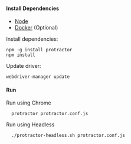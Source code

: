 #### Install Dependencies
* [Node](https://nodejs.org/en/download/)
* [Docker](https://www.docker.com/) (Optional)


Install dependencies:
```
npm -g install protractor
npm install
```

Update driver:
```
webdriver-manager update
```


#### Run

Run using Chrome
```
  protractor protractor.conf.js                                                       
```

Run using Headless
```
  ./protractor-headless.sh protractor.conf.js
```

